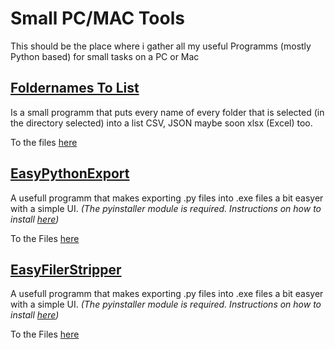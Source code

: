 # Small PC/MAC Tools
 This should be the place where i gather all my useful Programms (mostly Python based) for small tasks on a PC or Mac

 ## [Foldernames To List](FoldernamesToList)
  Is a small programm that puts every name of every folder that is selected (in the directory selected) into a list CSV, JSON maybe soon 
  xlsx (Excel) too.

  To the files [here](FoldernamesToList/Exported) <br>

  
  
 ## [EasyPythonExport](EasyPythonExport)
  A usefull programm that makes exporting .py files into .exe files a bit easyer with a simple UI. <i>
  (The pyinstaller module is required. Instructions on how to install [here](https://pyinstaller.org/en/stable/installation.html))</i>
  
  To the Files [here](EasyPythonExport/Exported) <br>


   ## [EasyFilerStripper](EasyFileStripper)
  A usefull programm that makes exporting .py files into .exe files a bit easyer with a simple UI. <i>
  (The pyinstaller module is required. Instructions on how to install [here](https://pyinstaller.org/en/stable/installation.html))</i>
  
  To the Files [here](EasyPythonExport/Exported) <br>

  

